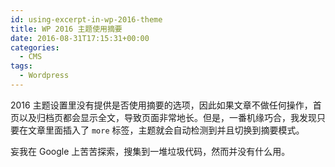 ```yaml
---
id: using-excerpt-in-wp-2016-theme
title: WP 2016 主题使用摘要
date: 2016-08-31T17:15:31+00:00
categories:
  - CMS
tags:
  - Wordpress
---
```

2016 主题设置里没有提供是否使用摘要的选项，因此如果文章不做任何操作，首页以及归档页都会显示全文，导致页面非常地长。但是，一番机缘巧合，我发现只要在文章里面插入了 `more` 标签，主题就会自动检测到并且切换到摘要模式。

妄我在 Google 上苦苦探索，搜集到一堆垃圾代码，然而并没有什么用。
